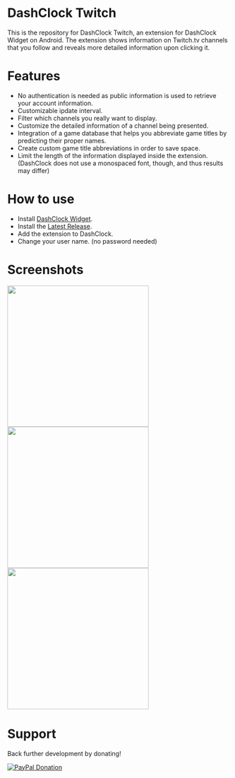 DashClock Twitch
================

This is the repository for DashClock Twitch, an extension for DashClock Widget on Android. The extension shows information on Twitch.tv channels that you follow and reveals more detailed information upon clicking it.

Features
========

* No authentication is needed as public information is used to retrieve your account information.
* Customizable ipdate interval.
* Filter which channels you really want to display.
* Customize the detailed information of a channel being presented.
* Integration of a game database that helps you abbreviate game titles by predicting their proper names.
* Create custom game title abbreviations in order to save space.
* Limit the length of the information displayed inside the extension. (DashClock does not use a monospaced font, though, and thus results may differ)

How to use
==========

* Install <a href="https://play.google.com/store/apps/details?id=net.nurik.roman.dashclock&hl=en">DashClock Widget</a>.
* Install the <a href="https://github.com/myacxy/DashClockTwitch/releases/latest">Latest Release</a>.
* Add the extension to DashClock.
* Change your user name. (no password needed)

Screenshots
===========

<img src="https://cloud.githubusercontent.com/assets/4597425/4601744/3d88dfbe-5114-11e4-80e3-e11d3d20c431.png" width="320px"/>

<img src="https://cloud.githubusercontent.com/assets/4597425/4571470/cdb6b6c2-4f77-11e4-90c8-15979e05baf1.png" width="320px"/>

<img src="https://cloud.githubusercontent.com/assets/4597425/4690177/fb61bcb8-56dc-11e4-91ed-b77660038c97.png" width="320px"/>

Support
=======

Back further development by donating!

[![PayPal Donation](https://www.paypalobjects.com/en_GB/i/btn/btn_donate_LG.gif)](https://www.paypal.com/cgi-bin/webscr?cmd=_s-xclick&hosted_button_id=PX9PJ4USMUWU8)
